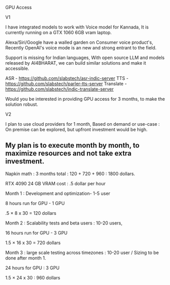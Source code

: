 GPU Access

V1

I have integrated models to work with Voice model for Kannada,
It is currently running on a GTX 1060 6GB vram laptop.

Alexa/Siri/Google have a walled garden on Consumer voice product's,
Recently OpenAI's voice mode is an new and strong entrant to the field.

Support is missing for Indian languages,
With open source LLM and models released by AI4BHARAT, we can build similar solutions and make it accessible.

ASR - https://github.com/slabstech/asr-indic-server
TTS - https://github.com/slabstech/parler-tts-server
Translate - https://github.com/slabstech/indic-translate-server

Would you be interested in providing GPU access for 3 months, to make the solution robust.


V2


I plan to use cloud providers for 1 month,
Based on demand or use-case :
On premise can be explored, but upfront investment would be high.


My plan is to execute month by month, to maximize resources and not take extra investment.
---

Napkin math :
3 months total : 120 + 720 + 960 : 1800 dollars.


RTX 4090 24 GB VRAM cost : .5 dollar per hour

Month 1 : Development and optimization- 1-5 user

8 hours run for GPU - 1 GPU

.5 × 8 x 30 = 120 dollars


Month 2 : Scalability tests and beta users : 10-20 users,

16 hours run for GPU - 3 GPU

1.5 × 16 x 30 = 720 dollars


Month 3 : large scale testing across timezones :
10-20 user / Sizing to be done after month 1.

24 hours for GPU : 3 GPU

1.5 × 24 x 30 : 960 dollars
